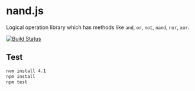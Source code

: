 # nand.js

Logical operation library which has methods like `and`, `or`, `not`, `nand`, `nor`, `xor`.

[![Build Status](https://travis-ci.org/atmarksharp/nand.svg?branch=nand-js)](https://travis-ci.org/atmarksharp/nand?branch=nand-js)

## Test

```bash
nvm install 4.1
npm install
npm test
```
